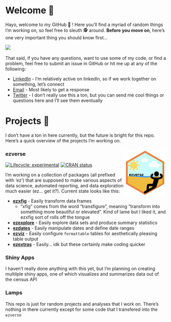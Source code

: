 
# Welcome 👋

Hayo, welcome to my GitHub 🐙 ! Here you’ll find a myriad of random
things I’m working on, so feel free to sleuth 🕵 around. **Before you
move on**, here’s one very important thing you should know first…

![](images/i_understand_nothing.gif) <!--
![](https://media.giphy.com/media/SAAMcPRfQpgyI/giphy.gif)
-->

That said, if you have any questions, want to use some of my code, or
find a problem, feel free to submit an issue in GitHub or hit me up at
any of the following:

-   [LinkedIn](https://www.linkedin.com/in/ericjlamphere/) - I’m
    relatively active on linkedIn, so if we work together on something,
    let’s connect
-   [Email](ericjlamphere@gmail.com) - Most likely to get a response
-   [Twitter](https://twitter.com/ericlamphere) - I don’t really use
    this a ton, but you can send me cool things or questions here and
    I’ll see them eventually

# Projects 🤖

I don’t have a ton in here currently, but the future is bright for this
repo. Here’s a quick overview of the projects I’m working on.

### ezverse <a href='https://github.com/EricLamphere/ezverse'><img src='images/hex_sticker_ezverse.png' align="right" height="139" /></a>

<!-- badges: start -->

[![Lifecycle:
experimental](https://img.shields.io/badge/lifecycle-experimental-orange.svg)](https://lifecycle.r-lib.org/articles/stages.html#experimental)
[![CRAN
status](https://www.r-pkg.org/badges/version/ezverse)](https://CRAN.R-project.org/package=ezverse)
<!-- badges: end -->

I’m working on a collection of packages (all prefixed with ‘ez’) that
are supposed to make various aspects of data science, automated
reporting, and data exploration much easier (ez… get it?). Current state
looks like this:

-   [**ezxfig**](https://github.com/EricLamphere/ezxfig.git) - Easily
    transform data frames
    -   “xfig” comes from the word “transfigure”, meaning “transform
        into something more beautiful or elevated”. Kind of lame but I
        liked it, and ezxfig sort of rolls off the tongue
-   [**ezexplore**](https://github.com/EricLamphere/ezexplore.git) -
    Easily explore data sets and produce summary statistics
-   [**ezdates**](https://github.com/EricLamphere/ezdates.git) - Easily
    manipulate dates and define date ranges
-   [**ezviz**](https://github.com/EricLamphere/ezviz.git) - Easily
    configure `formattable` tables for aesthetically pleasing table
    output
-   [**ezextras**](https://github.com/EricLamphere/ezextras.git) -
    Easily… idk but these certainly make coding quicker

### Shiny Apps

I haven’t really done anything with this yet, but I’m planning on
creating multilple shiny apps, one of which visualizes and summarizes
data out of the census API

### Lamps

This repo is just for random projects and analyses that I work on.
There’s nothing in there currently except for some code that I
transfered into the `ezverse`
